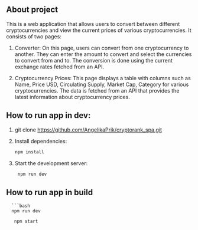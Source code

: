 ## About project 
This is a web application that allows users to convert between different cryptocurrencies and view the current prices of various cryptocurrencies. It consists of two pages:

1. Converter: On this page, users can convert from one cryptocurrency to another. They can enter the amount to convert and select the currencies to convert from and to. The conversion is done using the current exchange rates fetched from an API.

2. Cryptocurrency Prices: This page displays a table with columns such as Name, Price USD, Circulating Supply, Market Cap, Category for various cryptocurrencies. The data is fetched from an API that provides the latest information about cryptocurrency prices.

   
## How to run app in dev: 

1. git clone https://github.com/AngelikaPrik/cryptorank_spa.git

2. Install dependencies:
   ```bash
   npm install

3. Start the development server:
   ```bash
	npm run dev

## How to run app in build
	  ```bash
	  npm run dev

   ```bash
	  npm start
